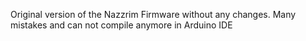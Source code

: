 Original version of the Nazzrim Firmware without any changes.
Many mistakes and can not compile anymore in Arduino IDE
